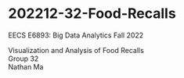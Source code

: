 # 202212-32-Food-Recalls
EECS E6893: Big Data Analytics Fall 2022

Visualization and Analysis of Food Recalls\
Group 32\
Nathan Ma
